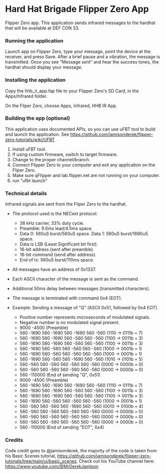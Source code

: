 # Hard Hat Brigade Flipper Zero App
Flipper Zero app. This application sends infrared messages to the hardhat that will be available at DEF CON 33.

### Running the application

Launch app on Flipper Zero, type your message, point the device at the receiver, and press Save. After a brief pause and a vibration, the message is transmitted. Once you see "Message sent" and hear the success tones, the hardhat should display your message.

### Installing the application

Copy the hhb_ir_app.fap file to your Flipper Zero's SD Card, in the Apps/Infrared folder.

On the Fliper Zero, choose Apps, Infrared, HHB IR App.

### Building the app (optional)

This application uses documented APIs, so you can use uFBT tool to build and launch the application. See https://github.com/jamisonderek/flipper-zero-tutorials/wiki/UFBT

1. Install uFBT tool.
2. If using custom firmware, switch to target firmware.
3. Change to the proper channel/branch.
4. Connect Flipper Zero to your computer and exit any application on the Fliper Zero.
5. Make sure qFlipper and lab.flipper.net are not running on your computer.
6. run "ufbt launch"

### Technical details

Infrared signals are sent from the Fliper Zero to the hardhat.

- The protocol used is the NECext protocol: 
  - 38 kHz carrier, 33% duty cycle.
  - Preamble: 9.0ms lead/4.5ms space.
  - Data 0: 560uS burst/560uS space. Data 1: 560uS burst/1690uS space.
  - Data is LSB (Least Significant bit first).
  - 16-bit address (sent after preamble).
  - 16-bit command (send after address).
  - End of tx: 560uS burst/110ms space.
  
- All messages have an address of 0x1337.
- Each ASCII character of the message is sent as the command.
- Additional 50ms delay between messages (transmitted characters).
- The message is terminated with command 0x4 (EOT).

- Example: Sending a message of "Q" (ASCII 0x51, followed by 0x4 EOT). 
  - Positive number represents microseconds of modulated signals.
  - Negative number is no modulated signal present.
  - 9000 -4500                                   (Preamble)
  -  560 -1690  560 -1690  560 -1690  560  -560  (1110 -> 0111b = 7)
  -  560 -1690  560 -1690  560  -560  560  -560  (1100 -> 0011b = 3)
  -  560 -1690  560 -1690  560  -560  560  -560  (1100 -> 0011b = 3)
  -  560 -1690  560  -560  560  -560  560  -560  (1000 -> 0001b = 1)
  -  560 -1690  560  -560  560  -560  560  -560  (1000 -> 0001b = 1)
  -  560 -1690  560  -560  560 -1690  560  -560  (1010 -> 0101b = 5)
  -  560  -560  560  -560  560  -560  560  -560  (0000 -> 0000b = 0)
  -  560  -560  560  -560  560  -560  560  -560  (0000 -> 0000b = 0)
  -  560 -110000                                 (End of sending "Q", 0x51)
  - 9000 -4500                                   (Preamble)
  -  560 -1690  560 -1690  560 -1690  560  -560  (1110 -> 0111b = 7)
  -  560 -1690  560 -1690  560  -560  560  -560  (1100 -> 0011b = 3)
  -  560 -1690  560 -1690  560  -560  560  -560  (1100 -> 0011b = 3)
  -  560 -1690  560  -560  560  -560  560  -560  (1000 -> 0001b = 1)
  -  560  -560  560  -560  560 -1690  560  -560  (0010 -> 0100b = 4)
  -  560  -560  560  -560  560  -560  560  -560  (0000 -> 0000b = 0)
  -  560  -560  560  -560  560  -560  560  -560  (0000 -> 0000b = 0)
  -  560  -560  560  -560  560  -560  560  -560  (0000 -> 0000b = 0)
  -  560 -110000                                 (End of sending "EOT", 0x4)

### Credits

Code credit goes to @jamisonderek, the majority of the code is taken from his Basic Scenes tutorial, https://github.com/jamisonderek/flipper-zero-tutorials/tree/main/ui/basic_scenes. 
Check out his YouTube channel here: https://www.youtube.com/@MrDerekJamison
